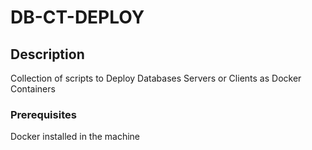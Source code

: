 # DB-CT-DEPLOY

## Description

Collection of scripts to Deploy Databases Servers or Clients as Docker Containers


### Prerequisites

Docker installed in the machine
